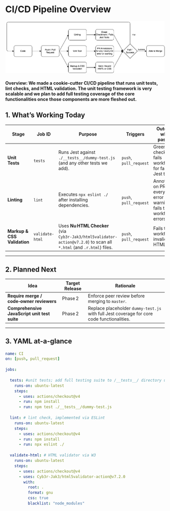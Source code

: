 # CI/CD Pipeline Overview

![Pipeline Diagram](./phase1.drawio.png)
<!---
TODO: Make pipeline diagram
-->
#### Overview: We made a cookie-cutter CI/CD pipeline that runs unit tests, lint checks, and HTML validation. The unit testing framework is very scalable and we plan to add full testing coverage of the core functionalities once those components are more fleshed out.

## 1. What’s Working Today 

| Stage | Job ID | Purpose | Triggers | Outcome when **passing** |
|-------|--------|---------|----------|--------------------------|
| **Unit Tests** | `tests` | Runs Jest against `./__tests__/dummy-test.js` (and any other tests we add). | `push`, `pull_request` | Green check‑mark; fails workflow for failed Jest tests. |
| **Linting** | `lint` | Executes `npx eslint ./` after installing dependencies. | `push`, `pull_request` | Annotations on PRs for every lint error or warning + fails the workflow on errors. |
| **Markup & CSS Validation** | `validate-html` | Uses **Nu HTML Checker** (via `Cyb3r‑Jak3/html5validator-action@v7.2.0`) to scan all `*.html` (and `.r.html`) files. | `push`, `pull_request` | Fails the workflow on invalid HTML/CSS. |

---

## 2. Planned Next 

| Idea | Target Release | Rationale |
|------|----------------|-----------|
| **Require merge / code‑owner reviewers** | Phase 2 | Enforce peer review before merging to `master`. |
| **Comprehensive JavaScript unit test suite** | Phase 2 | Replace placeholder `dummy-test.js` with full Jest coverage for core code functionalities. |

---

## 3. YAML at-a-glance

```yaml
name: CI
on: [push, pull_request]

jobs:

  tests: #unit tests; add full testing suite to /__tests__/ directory using the jest framework.
    runs-on: ubuntu-latest
    steps:
      - uses: actions/checkout@v4
      - run: npm install
      - run: npm test ./__tests__/dummy-test.js

  lint: # lint check, implemented via ESLint
    runs-on: ubuntu-latest
    steps:
      - uses: actions/checkout@v4
      - run: npm install
      - run: npx eslint ./

  validate-html: # HTML validator via W3
    runs-on: ubuntu-latest
    steps:
      - uses: actions/checkout@v4
      - uses: Cyb3r-Jak3/html5validator-action@v7.2.0
        with:
          root: .
          format: gnu
          css: true
          blacklist: "node_modules"
